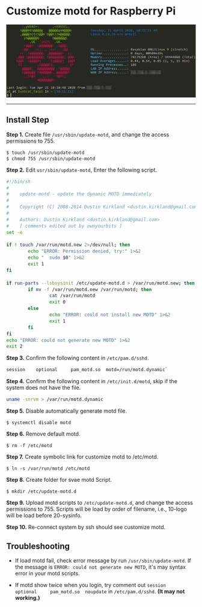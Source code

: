 # Customize motd for Raspberry Pi

![Customize motd for Raspberry Pi](/2020-04-21_101211.png)

---
## Install Step

**Step 1.** Create file `/usr/sbin/update-motd`, and change the access permissions to 755.

```Shell
$ touch /usr/sbin/update-motd
$ chmod 755 /usr/sbin/update-motd
```

**Step 2.** Edit `usr/sbin/update-motd`, Enter the following script.

```Bash
#!/bin/sh
#
#    update-motd - update the dynamic MOTD immediately
#
#    Copyright (C) 2008-2014 Dustin Kirkland <dustin.kirkland@gmail.com>
#
#    Authors: Dustin Kirkland <dustin.kirkland@gmail.com>
#    [ comments edited out by ownyourbits ]
set -e
 
if ! touch /var/run/motd.new 2>/dev/null; then
        echo "ERROR: Permission denied, try:" 1>&2
        echo "  sudo $0" 1>&2
        exit 1
fi
 
if run-parts --lsbsysinit /etc/update-motd.d > /var/run/motd.new; then
        if mv -f /var/run/motd.new /var/run/motd; then
                cat /var/run/motd
                exit 0
        else
                echo "ERROR: could not install new MOTD" 1>&2
                exit 1
        fi
fi
echo "ERROR: could not generate new MOTD" 1>&2
exit 2
```

**Step 3.** Confirm the following content in `/etc/pam.d/sshd`.

```Bash
session    optional     pam_motd.so  motd=/run/motd.dynamic`
```

**Step 4.** Confirm the following content in `/etc/init.d/motd`, skip if the system does not have the file.

```Bash
uname -snrvm > /var/run/motd.dynamic
```

**Step 5.** Disable automatically generate motd file.

```Shell
$ systemctl disable motd
```

**Step 6.** Remove default motd.

```Shell
$ rm -f /etc/motd
```

**Step 7.** Create symbolic link for customize motd to /etc/motd.

```Shell
$ ln -s /var/run/motd /etc/motd
```

**Step 8.** Create folder for svae motd Script.

```Shell
$ mkdir /etc/update-motd.d
```

**Step 9.** Upload motd scripts to `/etc/update-motd.d`, and change the access permissions to 755. Scripts will be load by order of filename, i.e., 10-logo will be load before 20-sysinfo.

**Step 10.** Re-connect system by ssh should see customize motd.

## Troubleshooting

* If load motd fail, check error message by run `/usr/sbin/update-motd`. If the message is `ERROR: could not generate new MOTD`, it's may syntax error in your motd scripts.

+ If motd show twice when you login, try comment out `session    optional     pam_motd.so  noupdate` in `/etc/pam.d/sshd`. **(It may not working.)**
